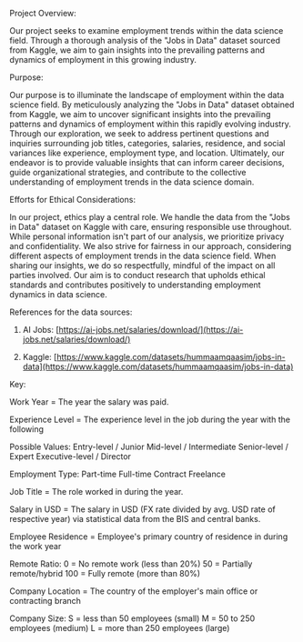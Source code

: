 Project Overview:

Our project seeks to examine employment trends within the data science field. Through a thorough analysis of the "Jobs in Data" dataset sourced from Kaggle, we aim to gain insights into the prevailing patterns and dynamics of employment in this growing industry.

Purpose:

Our purpose is to illuminate the landscape of employment within the data science field. By meticulously analyzing the "Jobs in Data" dataset obtained from Kaggle, we aim to uncover significant insights into the prevailing patterns and dynamics of employment within this rapidly evolving industry. Through our exploration, we seek to address pertinent questions and inquiries surrounding job titles, categories, salaries, residence, and social variances like experience, employment type, and location. Ultimately, our endeavor is to provide valuable insights that can inform career decisions, guide organizational strategies, and contribute to the collective understanding of employment trends in the data science domain.

Efforts for Ethical Considerations:

In our project, ethics play a central role. We handle the data from the "Jobs in Data" dataset on Kaggle with care, ensuring responsible use throughout. While personal information isn't part of our analysis, we prioritize privacy and confidentiality. We also strive for fairness in our approach, considering different aspects of employment trends in the data science field. When sharing our insights, we do so respectfully, mindful of the impact on all parties involved. Our aim is to conduct research that upholds ethical standards and contributes positively to understanding employment dynamics in data science.

References for the data sources:

1. AI Jobs: [https://ai-jobs.net/salaries/download/](https://ai-jobs.net/salaries/download/)

2. Kaggle: [https://www.kaggle.com/datasets/hummaamqaasim/jobs-in-data](https://www.kaggle.com/datasets/hummaamqaasim/jobs-in-data)

Key:

Work Year = The year the salary was paid.

Experience Level = The experience level in the job during the year with the following 

Possible Values:
Entry-level / Junior
Mid-level / Intermediate
Senior-level / Expert
Executive-level / Director

Employment Type:
Part-time
Full-time
Contract
Freelance

Job Title = The role worked in during the year.

Salary in USD = The salary in USD (FX rate divided by avg. USD rate of respective year) via statistical data from the BIS and central banks.

Employee Residence = Employee's primary country of residence in during the work year 

Remote Ratio:
0 = No remote work (less than 20%)
50 = Partially remote/hybrid
100 = Fully remote (more than 80%)

Company Location = The country of the employer's main office or contracting branch 

Company Size:
S = less than 50 employees (small)
M = 50 to 250 employees (medium)
L = more than 250 employees (large) 

